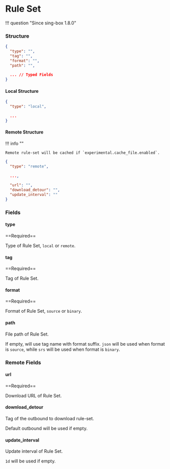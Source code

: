 # Rule Set

!!! question "Since sing-box 1.8.0"

### Structure

```json
{
  "type": "",
  "tag": "",
  "format": "",
  "path": "",
  
  ... // Typed Fields
}
```

#### Local Structure

```json
{
  "type": "local",
  
  ...
}
```

#### Remote Structure

!!! info ""

    Remote rule-set will be cached if `experimental.cache_file.enabled`.

```json
{
  "type": "remote",
  
  ...,
  
  "url": "",
  "download_detour": "",
  "update_interval": ""
}
```

### Fields

#### type

==Required==

Type of Rule Set, `local` or `remote`.

#### tag

==Required==

Tag of Rule Set.

#### format

==Required==

Format of Rule Set, `source` or `binary`.

#### path

File path of Rule Set.

If empty, will use tag name with format suffix. `json` will be used when format is `source`, while `srs` will be used when format is `binary`.

### Remote Fields

#### url

==Required==

Download URL of Rule Set.

#### download_detour

Tag of the outbound to download rule-set.

Default outbound will be used if empty.

#### update_interval

Update interval of Rule Set.

`1d` will be used if empty.
